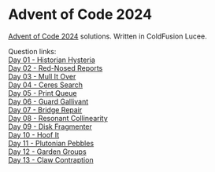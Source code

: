 # Advent of Code 2024
[Advent of Code 2024](https://adventofcode.com/2024) solutions. Written in ColdFusion Lucee.

Question links:  
[Day 01 - Historian Hysteria](<Day 01 - Historian Hysteria/questions.md>)  
[Day 02 - Red-Nosed Reports](<Day 02 - Red-Nosed Reports/questions.md>)  
[Day 03 - Mull It Over](<Day 03 - Mull It Over/questions.md>)  
[Day 04 - Ceres Search](<Day 04 - Ceres Search/questions.md>)  
[Day 05 - Print Queue](<Day 05 - Print Queue/questions.md>)  
[Day 06 - Guard Gallivant](<Day 06 - Guard Gallivant/questions.md>)  
[Day 07 - Bridge Repair](<Day 07 - Bridge Repair/questions.md>)  
[Day 08 - Resonant Collinearity](<Day 08 - Resonant Collinearity/questions.md>)  
[Day 09 - Disk Fragmenter](<Day 09 - Disk Fragmenter/questions.md>)  
[Day 10 - Hoof It](<Day 10 - Hoof It/questions.md>)  
[Day 11 - Plutonian Pebbles](<Day 11 - Plutonian Pebbles/questions.md>)  
[Day 12 - Garden Groups](<Day 12 - Garden Groups/questions.md>)  
[Day 13 - Claw Contraption](<Day 13 - Claw Contraption/questions.md>)  
